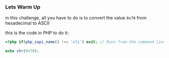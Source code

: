 ### Lets Warm Up

in this challenge, all you have to do is to convert the value `0x70` from hexadecimal to ASCII

this is the code in PHP to do it:

```php
<?php if(php_sapi_name() !== 'cli') exit; // Runs from the command line only

echo chr(0x70);
``` 